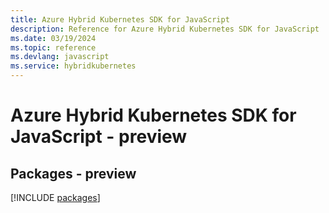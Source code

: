 ```yaml
---
title: Azure Hybrid Kubernetes SDK for JavaScript
description: Reference for Azure Hybrid Kubernetes SDK for JavaScript
ms.date: 03/19/2024
ms.topic: reference
ms.devlang: javascript
ms.service: hybridkubernetes
---
```

# Azure Hybrid Kubernetes SDK for JavaScript - preview
## Packages - preview
[!INCLUDE [packages](hybrid-kubernetes-index.md)]